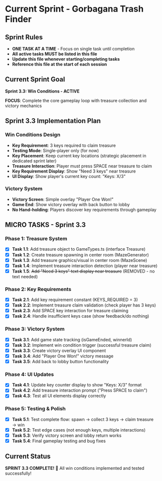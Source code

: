 # Current Sprint - Gorbagana Trash Finder

## Sprint Rules
- **ONE TASK AT A TIME** - Focus on single task until completion
- **All active tasks MUST be listed in this file**
- **Update this file whenever starting/completing tasks**
- **Reference this file at the start of each session**

## Current Sprint Goal
**Sprint 3.3: Win Conditions - ACTIVE**

**FOCUS**: Complete the core gameplay loop with treasure collection and victory mechanics

## Sprint 3.3 Implementation Plan

### Win Conditions Design
- **Key Requirement**: 3 keys required to claim treasure
- **Testing Mode**: Single-player only (for now)
- **Key Placement**: Keep current key locations (strategic placement in dedicated sprint later)
- **Treasure Interaction**: Player must press SPACE near treasure to claim
- **Key Requirement Display**: Show "Need 3 keys" near treasure
- **UI Display**: Show player's current key count: "Keys: X/3"

### Victory System
- **Victory Screen**: Simple overlay "Player One Won!" 
- **Game End**: Show victory overlay with back button to lobby
- **No Hand-holding**: Players discover key requirements through gameplay

## MICRO TASKS - Sprint 3.3

### Phase 1: Treasure System
- [x] **Task 1.1**: Add treasure object to GameTypes.ts (interface Treasure)
- [x] **Task 1.2**: Create treasure spawning in center room (MazeGenerator)
- [x] **Task 1.3**: Add treasure graphics/visual in center room (MazeScene)
- [x] **Task 1.4**: Implement treasure interaction detection (player near treasure)
- [x] **Task 1.5**: ~~Add "Need 3 keys" text display near treasure~~ (REMOVED - no text needed)

### Phase 2: Key Requirements
- [x] **Task 2.1**: Add key requirement constant (KEYS_REQUIRED = 3)
- [x] **Task 2.2**: Implement treasure claim validation (check player has 3 keys)
- [x] **Task 2.3**: Add SPACE key interaction for treasure claiming
- [x] **Task 2.4**: Handle insufficient keys case (show feedback/do nothing)

### Phase 3: Victory System
- [x] **Task 3.1**: Add game state tracking (isGameEnded, winnerId)
- [x] **Task 3.2**: Implement win condition trigger (successful treasure claim)
- [x] **Task 3.3**: Create victory overlay UI component
- [x] **Task 3.4**: Add "Player One Won!" victory message
- [x] **Task 3.5**: Add back to lobby button functionality

### Phase 4: UI Updates
- [x] **Task 4.1**: Update key counter display to show "Keys: X/3" format
- [x] **Task 4.2**: Add treasure interaction prompt ("Press SPACE to claim")
- [x] **Task 4.3**: Test all UI elements display correctly

### Phase 5: Testing & Polish
- [x] **Task 5.1**: Test complete flow: spawn → collect 3 keys → claim treasure → win
- [x] **Task 5.2**: Test edge cases (not enough keys, multiple interactions)
- [x] **Task 5.3**: Verify victory screen and lobby return works
- [x] **Task 5.4**: Final gameplay testing and bug fixes

## Current Status
**SPRINT 3.3 COMPLETE!** 🎉 All win conditions implemented and tested successfully!

